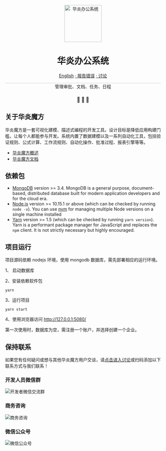
<p align="center">
  <a href="https://www.steedos.com/cn">
    <img alt="华炎办公系统" src="https://steedos.github.io/assets/logo.png" width="120" />
  </a>
</p>
<h1 align="center">
  华炎办公系统
</h1>

<p align="center">
<a href="https://github.com/steedos/steedos-project-oa/blob/master/README.md">English</a>
<a href="https://github.com/steedos/steedos-project-oa/issues/"> · 报告错误</a>
<a href="https://github.com/steedos/steedos-project-oa/discussions"> · 讨论</a>
</p>

<p align="center" style="border-top: solid 1px #cccccc">
  管理审批、文档、任务、日程
</p>

<h3 align="center">
 🤖 🎨 🚀
</h3>

<!-- # 项目管理系统案例

![项目详细界面](https://steedos.github.io/assets/github/project_management_app/cn/project_detail.jpg)


## ✨系统功能

- **项目集**：集中管理所有项目，一个项目可能属于某个项目集，也可能不属于任何一个项目集，但任何一个项目集中都一定包含项目。在项目集里，能够直接看到所有项目运行的状态。

- **项目**：项目集里面所有的具体项目，能直观地预览每一个项目的运行状态，如果项目比较多，可以使用筛选功能快速查找。

- **里程碑**：里程碑通常在项目的计划阶段设置，并随着项目的进展而不断更新。它们是可视的参考点，可以将项目分解成可管理的、可控的阶段，以此创建有序的结点，来帮助项目经理和团队锚定项目。

- **项目任务**：项目任务管理需要同时管理多个项目任务派发、实时响应和进度更新；记录每个任务所需资源、预估工时和实际工时、关联文档及相关问题等；同时还能跟踪任务实时进度、状态，反映任务的变更历史。

- **用时**：一个项目从发生到结束的总时长，可以直接关联到具体的项目，对比实际用时与计划用时，分析原因。

- **费用**：几乎每一个项目都会产生相应的费用，可以直接关联到具体的任务，方便后期查询每一个项目的费用明细。

- **会议**：每一个项目都会有相应的会议，确定会议主题后，可以直接选择关联到某一个项目。

- **问题**：在新建问题时，由于在同一时段内可能会出现多个问题，所以新建问题时可以设置问题的优先级。

- **日志**：每一个项目在进行中或者结束后，都可以快速创建日志，以便有效地的把控每一个项目。 -->

## 关于华炎魔方

华炎魔方是一套可视化建模、描述式编程的开发工具。设计目标是降低应用构建门槛，让每个人都能参与开发。系统内置了数据建模以及一系列自动化工具，包括验证规则、公式计算、工作流规则、自动化操作、批准过程、报表引擎等等。

- [华炎魔方概述](https://www-steedos-com.oss-accelerate.aliyuncs.com/videos/steedos/steedos-open-source.mp4)
- [华炎魔方文档](https://www.steedos.com/help/)

## 依赖包

- [MongoDB](https://www.mongodb.com/try/download/) version >= 3.4. MongoDB is a general purpose, document-based, distributed database built for modern application developers and for the cloud era.
- [Node.js](https://nodejs.org/en/download/) version >= 10.15.1 or above (which can be checked by running `node -v`). You can use [nvm](https://github.com/nvm-sh/nvm) for managing multiple Node versions on a single machine installed
- [Yarn](https://yarnpkg.com/en/) version >= 1.5 (which can be checked by running `yarn version`). Yarn is a performant package manager for JavaScript and replaces the `npm` client. It is not strictly necessary but highly encouraged.

<!-- ## 项目目录

```sh
project-management-app
├── steedos-app/main/default
│   ├── applications
│   │   └── project.app.yml
│   └── objects
│       └── project__c
│           ├── buttons
│           │   └── print.button.yml
│           │   └── print.button.js
│           ├── fields
│           │   └── name.field.yml
│           │   └── description.field.yml
│           │   └── isDone.field.yml
│           │   └── status__c.field
│           │   └── ...
│           ├── listviews
│           │   └── all.listview.yml
│           │   └── recent.listview.yml
│           │   └── my.listview.yml
│           ├── permissions
│           │   └── user.permission.yml
│           │   └── admin.permission.yml
│           │   └── project_manager.permission.yml
│           └── project.object.yml
│           └──...
├── .env
├── .gitignore
├── package.json
├── README.md
├── server.js
├── steedos-config.yml
└── yarn.lock
```

## 基于元数据配置

元数据是华炎魔方的核心组件。华炎魔方支持几十种元数据类型，每种元数据用来定义一种业务功能，基于这些元数据，只需简单配置，就能开发功能完善的定制化应用。
例如本项目中的项目对象，该对象包含字段，列表视图，权限，验证规则等元数据。下面以项目对象，字段，列表视图，权限为例，了解如何基于元数据来配置。

以下为路径`/steedos-app/main/default/objects/project__c/project__c.object.yml`中的内容，它定义了一个名称为“项目”的自定义对象。

```yml
name: project__c
label: 项目
custom: true
enable_api: true
enable_audit: true
enable_chatter: false
enable_events: false
enable_files: true
enable_inline_edit: true
enable_instances: false
enable_notes: false
enable_search: true
enable_share: false
enable_tasks: false
enable_workflow: false
icon: performance
is_enable: true
```

以下为路径`/steedos-app/main/default/objects/project__c/fields`中的内容，表示在项目对象中创建了一个允许被搜索的客户字段。

```yml
fields
name: account__c 
label: 客户
type: text
searchable: true
sort_no: 115
```

以下为路径`/steedos-app/main/default/objects/project__c/listviews`中的内容，表示列表视图中属于项目管理员自己的项目。

```yml
name: my
label: 我的项目
type: grid
columns:
- field: project_manager__c     
  width: '150'
- field: status__c     
  width: '150'
  ...
filter_scope: mine 
scrolling_mode: standard 
shared: true
```

以下为路径`/steedos-app/main/default/objects/project__c/permissions`中的内容，表示项目管理员拥有的权限：不允许创建，允许删除编辑和查看，允许修改和查看全员的记录。您也可以根据根据自身需求进行配置。

```yml
allowCreate: false
allowDelete: true
allowEdit: true
allowRead: true
modifyAllRecords: true
viewAllRecords: true
```

其他元数据例如按钮，验证规则等，也是通过同样的的方式进行配置。除了通过以上的低代码方式，华炎魔方也支持可视化即零代码的方式进行配置元数据。

业务人员通过可视化配置的元数据与开发人员通过代码配置的元数据，可以通过华炎魔方DX工具进行双向同步，极大地提升了业务效率。 -->

## 项目运行

项目源码依赖 nodejs 环境，使用 mongodb 数据库，需先部署相应的运行环境。

1、 启动数据库

2、安装依赖软件包

```shell
yarn
```

3、运行项目

```shell
yarn start
```

4、使用浏览器访问 http://127.0.0.1:5080/

第一次使用时，数据库为空，需注册一个账户，并选择创建一个企业。

## 保持联系

如果您有任何疑问或想与其他华炎魔方用户交谈，请[点击进入讨论](https://github.com/steedos/steedos-platform/discussions)或扫码添加以下联系方式与我们联系！

### 开发人员微信群

 ![开发者微信交流群](https://steedos.github.io/assets/github/platform/cn/QR_wechat_developers.jpg)

### 商务咨询

![商务咨询](https://steedos.github.io/assets/github/platform/cn/business_consulting.jpg)

### 微信公众号

![微信公众号](https://www.steedos.com/assets/github/platform/cn/public_number.jpg)
 